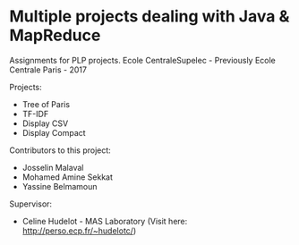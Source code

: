 # Multiple projects dealing with Java & MapReduce 


Assignments for PLP projects.
Ecole CentraleSupelec - Previously Ecole Centrale Paris - 2017

Projects:

- Tree of Paris
- TF-IDF
- Display CSV
- Display Compact


Contributors to this project:

- Josselin Malaval
- Mohamed Amine Sekkat
- Yassine Belmamoun


Supervisor:

- Celine Hudelot - MAS Laboratory (Visit here: http://perso.ecp.fr/~hudelotc/)
